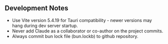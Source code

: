 ## Development Notes

- Use Vite version 5.4.19 for Tauri compatibility - newer versions may hang during dev server startup.
- Never add Claude as a collaborator or co-author on the project commits.
- Always commit bun lock file (bun.lockb) to github repository.
